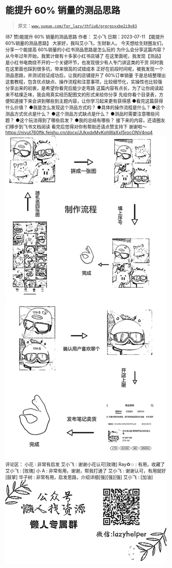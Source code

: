 # 能提升 60% 销量的测品思路

> 原文：[`www.yuque.com/for_lazy/thfiu8/grergsxxbe2i9v83`](https://www.yuque.com/for_lazy/thfiu8/grergsxxbe2i9v83)

<ne-h2 id="e56853b5" data-lake-id="e56853b5"><ne-heading-ext><ne-heading-anchor></ne-heading-anchor><ne-heading-fold></ne-heading-fold></ne-heading-ext><ne-heading-content><ne-text id="u313a3c84">(87 赞)能提升 60% 销量的测品思路</ne-text></ne-heading-content></ne-h2> <ne-p id="u18615a45" data-lake-id="u18615a45"><ne-text id="u50231b9c">作者： 艾小飞</ne-text></ne-p> <ne-p id="uf2d6e6b8" data-lake-id="uf2d6e6b8"><ne-text id="u98a23caa">日期：2023-07-11</ne-text></ne-p> <ne-p id="u76fe0476" data-lake-id="u76fe0476"><ne-text id="u6a909ffc">【能提升 60%销量的测品思路】</ne-text></ne-p> <ne-p id="u2c1e6675" data-lake-id="u2c1e6675"><ne-text id="u5bafcea1">大家好，我叫艾小飞，生财新人。</ne-text></ne-p> <ne-p id="ube7af7b4" data-lake-id="ube7af7b4"><ne-text id="ud35f69e2">今天想给生财圈友们，分享一个能提高 60%销量的小红书测品思路是怎么玩的</ne-text></ne-p> <ne-p id="u66aa5f25" data-lake-id="u66aa5f25"><ne-text id="u8e6c5923">为什么会分享这篇内容？</ne-text></ne-p> <ne-p id="ue21f6c6e" data-lake-id="ue21f6c6e"><ne-text id="uc611e5f5">从今年过年开始，我累计做有十多家小红书店铺了</ne-text></ne-p> <ne-p id="u60e547d1" data-lake-id="u60e547d1"><ne-text id="u672532ae">在这里面呢，我发现【测品】是小红书电商绕不开的一个关键环节，也发现很少有人专门讲这类的干货</ne-text></ne-p> <ne-p id="u1ee5efcd" data-lake-id="u1ee5efcd"><ne-text id="ud2417e13">同时我在这里面也踩到很多坑，带来很高的试错成本</ne-text></ne-p> <ne-p id="u33aa5c02" data-lake-id="u33aa5c02"><ne-text id="ub6d603be">正好在前段时间呢，被我发现一个测品思路，并测试验证成功后，让我的店铺提升了 60%订单销量</ne-text></ne-p> <ne-p id="u39dc2c49" data-lake-id="u39dc2c49"><ne-text id="u8a23180b">于是总结整理出这套教程，包含优点缺点、操作流程和注意事项，比较细节化，实操性也比较强</ne-text></ne-p> <ne-p id="u68f5d26e" data-lake-id="u68f5d26e"><ne-text id="ud2f786db">分享出来的初衷，是希望你看完后能少走弯路</ne-text></ne-p> <ne-p id="u274ce03b" data-lake-id="u274ce03b"><ne-text id="u80709987">这篇内容有点长，为了让你阅读起来不枯燥乏味，我会用真实经历配图文的形式来给你分享</ne-text></ne-p> <ne-p id="ub71e3a5c" data-lake-id="ub71e3a5c"><ne-text id="u0fea1404">先给你看个目录表，方便知道接下来会讲到哪些到主题内容，让你学习起来更有获得感</ne-text></ne-p> <ne-uli index-type="0"><ne-uli-i>●</ne-uli-i><ne-uli-c class="ne-uli-content" id="u01d31fce" data-lake-id="u01d31fce"><ne-text id="u782b10a5">看完这篇获得什么价值？</ne-text></ne-uli-c></ne-uli> <ne-uli index-type="0"><ne-uli-i>●</ne-uli-i><ne-uli-c class="ne-uli-content" id="u416c0268" data-lake-id="u416c0268"><ne-text id="uaece6403">我是怎么发现这个测品方式的？</ne-text></ne-uli-c></ne-uli> <ne-uli index-type="0"><ne-uli-i>●</ne-uli-i><ne-uli-c class="ne-uli-content" id="ub0eacc01" data-lake-id="ub0eacc01"><ne-text id="u9cd51563">具体的操作流程是什么？</ne-text></ne-uli-c></ne-uli> <ne-uli index-type="0"><ne-uli-i>●</ne-uli-i><ne-uli-c class="ne-uli-content" id="u831681e3" data-lake-id="u831681e3"><ne-text id="ua7aadb97">这个测品方式优点是什么？</ne-text></ne-uli-c></ne-uli> <ne-uli index-type="0"><ne-uli-i>●</ne-uli-i><ne-uli-c class="ne-uli-content" id="ua4dc61fe" data-lake-id="ua4dc61fe"><ne-text id="ue257bab8">这个测品方式缺点是什么？</ne-text></ne-uli-c></ne-uli> <ne-uli index-type="0"><ne-uli-i>●</ne-uli-i><ne-uli-c class="ne-uli-content" id="ubb62a304" data-lake-id="ubb62a304"><ne-text id="ub8a94fe1">测品时需要注意哪些问题？</ne-text></ne-uli-c></ne-uli> <ne-uli index-type="0"><ne-uli-i>●</ne-uli-i><ne-uli-c class="ne-uli-content" id="u373ddb3a" data-lake-id="u373ddb3a"><ne-text id="u16e9fd38">这个玩法得到了哪些启发？</ne-text></ne-uli-c></ne-uli> <ne-uli index-type="0"><ne-uli-i>●</ne-uli-i><ne-uli-c class="ne-uli-content" id="u8c1ce324" data-lake-id="u8c1ce324"><ne-text id="u6df9093c">我的总结有哪些？</ne-text></ne-uli-c></ne-uli> <ne-p id="u69343476" data-lake-id="u69343476"><ne-text id="u3e6a3cee">接下来的内容，还请圈友们移步到飞书文档阅读</ne-text></ne-p> <ne-p id="u315dffe5" data-lake-id="u315dffe5"><ne-text id="uef241fca">看完后觉得对你有帮助还请点赞支持下</ne-text></ne-p> <ne-p id="ua88054da" data-lake-id="ua88054da"><ne-text id="u1777924a">谢谢啦～</ne-text>[<ne-text id="u1d3d9825">https://nivut760ftk.feishu.cn/docx/JUkxdxMvKohWaXxI5rocONV4nq4</ne-text>](https://nivut760ftk.feishu.cn/docx/JUkxdxMvKohWaXxI5rocONV4nq4)<ne-card data-card-name="image" data-card-type="inline" id="EtHxK" data-event-boundary="card">![](img/2c9c2633417ae0578057952ec9612488.png)</ne-card></ne-p> <ne-p id="ua0153cd3" data-lake-id="ua0153cd3"><ne-card data-card-name="image" data-card-type="inline" id="XBG0Z" data-event-boundary="card">![](img/270d4a2a2fe3c12ff0bf57ef2ea6beaa.png)</ne-card></ne-p> <ne-hole id="ue0724dab" data-lake-id="ue0724dab"><ne-card data-card-name="hr" data-card-type="block" id="SNOxH" data-event-boundary="card"><ne-p id="u5b783aeb" data-lake-id="u5b783aeb"><ne-text id="ufe3928a9">评论区：</ne-text></ne-p> <ne-p id="uf42959b1" data-lake-id="uf42959b1"><ne-text id="u77caf0b1">小花 : 非常有启发</ne-text> <ne-text id="u0d4907dd">艾小飞 : 谢谢小花认可[玫瑰]</ne-text> <ne-text id="u93a207e3">Ray♻️💥 : 有用，收藏了</ne-text> <ne-text id="u3f6ea629">艾小飞 : [玫瑰]</ne-text> <ne-text id="u7b8ea379">小 A : 非常有用，谢谢，帮我打通了</ne-text> <ne-text id="ua6d6d821">艾小飞 : 谢谢认可，有用就好[鼓掌]</ne-text> <ne-text id="u3f2ba2df">华子树 : 非常有用，启发思路，介绍详细[强][强][强]</ne-text> <ne-text id="u2a9f2d89">艾小飞 : [加油]</ne-text></ne-p> <ne-p id="u565db24b" data-lake-id="u565db24b"><ne-card data-card-name="image" data-card-type="inline" id="MBNAH" data-event-boundary="card">![](img/894d30a529e7c37bcd3392323c99941c.png)  <ne-hole id="ude2cb890" data-lake-id="ude2cb890"><ne-card data-card-name="hr" data-card-type="block" id="FfOit" data-event-boundary="card"></ne-card></ne-hole></ne-card></ne-p></ne-card></ne-hole>